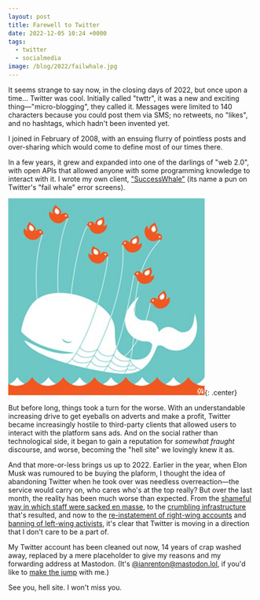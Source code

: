 ```yaml
---
layout: post
title: Farewell to Twitter
date: 2022-12-05 10:24 +0000
tags:
  - twitter
  - socialmedia
image: /blog/2022/failwhale.jpg
---
```


It seems strange to say now, in the closing days of 2022, but once upon a time... Twitter was cool. Initially called "twttr", it was a new and exciting thing&mdash;"micro-blogging", they called it. Messages were limited to 140 characters because you could post them via SMS; no retweets, no "likes", and no hashtags, which hadn't been invented yet.

I joined in February of 2008, with an ensuing flurry of pointless posts and over-sharing which would come to define most of our times there.

In a few years, it grew and expanded into one of the darlings of "web 2.0", with open APIs that allowed anyone with some programming knowledge to interact with it. I wrote my own client, ["SuccessWhale"](https://github.com/ianrenton/SuccessWhale/) (its name a pun on Twitter's "fail whale" error screens).

![A fail whale](/blog/2022/failwhale.jpg){: .center}

But before long, things took a turn for the worse. With an understandable increasing drive to get eyeballs on adverts and make a profit, Twitter became increasingly hostile to third-party clients that allowed users to interact with the platform sans ads. And on the social rather than technological side, it began to gain a reputation for *somewhat fraught* discourse, and worse, becoming the "hell site" we lovingly knew it as.

And that more-or-less brings us up to 2022. Earlier in the year, when Elon Musk was rumoured to be buying the plaform, I thought the idea of abandoning Twitter when he took over was needless overreaction&mdash;the service would carry on, who cares who's at the top really? But over the last month, the reality has been much worse than expected. From the [shameful way in which staff were sacked en masse](https://www.nytimes.com/2022/11/15/technology/elon-musk-twitter-fired-criticism.html), to the [crumbling infrastructure](https://www.technologyreview.com/2022/11/08/1062886/heres-how-a-twitter-engineer-says-it-will-break-in-the-coming-weeks/) that's resulted, and now to the [re-instatement of right-wing accounts](https://www.theguardian.com/politics/2022/oct/29/banned-british-far-right-figures-return-to-twitter-within-hours-of-takeover) and [banning of left-wing activists](https://www.businessinsider.com/left-wing-activists-banned-from-twitter-after-false-report-2022-11?r=US&IR=T), it's clear that Twitter is moving in a direction that I don't care to be a part of.

My Twitter account has been cleaned out now, 14 years of crap washed away, replaced by a mere placeholder to give my reasons and my forwarding address at Mastodon. (It's [@ianrenton@mastodon.lol](https://mastodon.lol/@ianrenton), if you'd like to [make the jump](https://www.cnet.com/tech/services-and-software/confused-by-twitter-replacement-mastodon-heres-how-to-get-started/) with me.)

See you, hell site. I won't miss you.